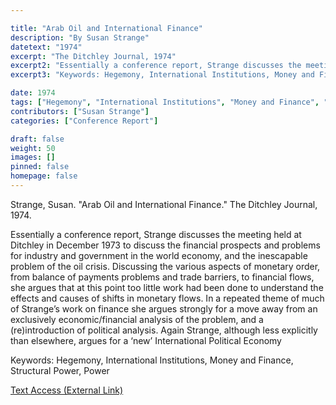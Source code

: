 ```yaml
---

title: "Arab Oil and International Finance"
description: "By Susan Strange"
datetext: "1974"
excerpt: "The Ditchley Journal, 1974"
excerpt2: "Essentially a conference report, Strange discusses the meeting held at Ditchley in December 1973 to discuss the financial prospects and problems for industry and government in the world economy, and the inescapable problem of the oil crisis. Discussing the various aspects of monetary order, from balance of payments problems and trade barriers, to financial flows, she argues that at this point too little work had been done to understand the effects and causes of shifts in monetary flows. In a repeated theme of much of Strange’s work on finance she argues strongly for a move away from an exclusively economic/financial analysis of the problem, and a (re)introduction of political analysis. Again Strange, although less explicitly than elsewhere, argues for a ‘new’ International Political Economy."
excerpt3: "Keywords: Hegemony, International Institutions, Money and Finance, Structural Power, Power"

date: 1974
tags: ["Hegemony", "International Institutions", "Money and Finance", "Structural Power", "1970's", "Susan Strange"]
contributors: ["Susan Strange"]
categories: ["Conference Report"]

draft: false
weight: 50
images: []
pinned: false
homepage: false
---
```


Strange, Susan. "Arab Oil and International Finance." The Ditchley Journal, 1974.

Essentially a conference report, Strange discusses the meeting held at Ditchley in December 1973 to discuss the financial prospects and problems for industry and government in the world economy, and the inescapable problem of the oil crisis. Discussing the various aspects of monetary order, from balance of payments problems and trade barriers, to financial flows, she argues that at this point too little work had been done to understand the effects and causes of shifts in monetary flows. In a repeated theme of much of Strange’s work on finance she argues strongly for a move away from an exclusively economic/financial analysis of the problem, and a (re)introduction of political analysis. Again Strange, although less explicitly than elsewhere, argues for a ‘new’ International Political Economy

Keywords: Hegemony, International Institutions, Money and Finance, Structural Power, Power

[Text Access (External Link)](Link)
